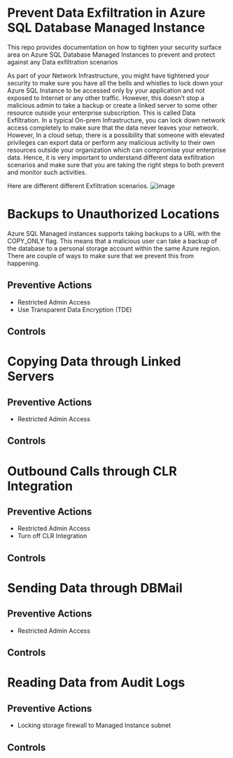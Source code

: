 # Prevent Data Exfiltration in Azure SQL Database Managed Instance
This repo provides documentation on how to tighten your security surface area on Azure SQL Database Managed Instances to prevent and protect against any Data exfiltration scenarios

As part of your Network Infrastructure, you might have tightened your security to make sure you have all the bells and whistles to lock down your Azure SQL Instance to be accessed only by your application and not exposed to Internet or any other traffic. However, this doesn’t stop a malicious admin to take a backup or create a linked server to some other resource outside your enterprise subscription. This is called Data Exfiltration. In a typical On-prem Infrastructure, you can lock down network access completely to make sure that the data never leaves your network. However, In a cloud setup, there is a possibility that someone with elevated privileges can export data or perform any malicious activity to their own resources outside your organization which can compromise your enterprise data. Hence, it is very important to understand different data exfiltration scenarios and make sure that you are taking the right steps to both prevent and monitor such activities.

Here are different different Exfiltration scenarios.
![image](https://user-images.githubusercontent.com/22504173/75120368-4b158100-5659-11ea-8a34-8a05440158e1.png)


# Backups to Unauthorized Locations
Azure SQL Managed instances supports taking backups to a URL with the COPY_ONLY flag. This means that a malicious user can take a backup of the database to a personal storage account within the same Azure region. There are couple of ways to make sure that we prevent this from happening.

## Preventive Actions
* Restricted Admin Access
* Use Transparent Data Encryption (TDE)

## Controls


# Copying Data through Linked Servers
## Preventive Actions
* Restricted Admin Access
## Controls

# Outbound Calls through CLR Integration
## Preventive Actions
* Restricted Admin Access
* Turn off CLR Integration
## Controls

# Sending Data through DBMail
## Preventive Actions
* Restricted Admin Access
## Controls

# Reading Data from Audit Logs
## Preventive Actions
* Locking storage firewall to Managed Instance subnet
## Controls






